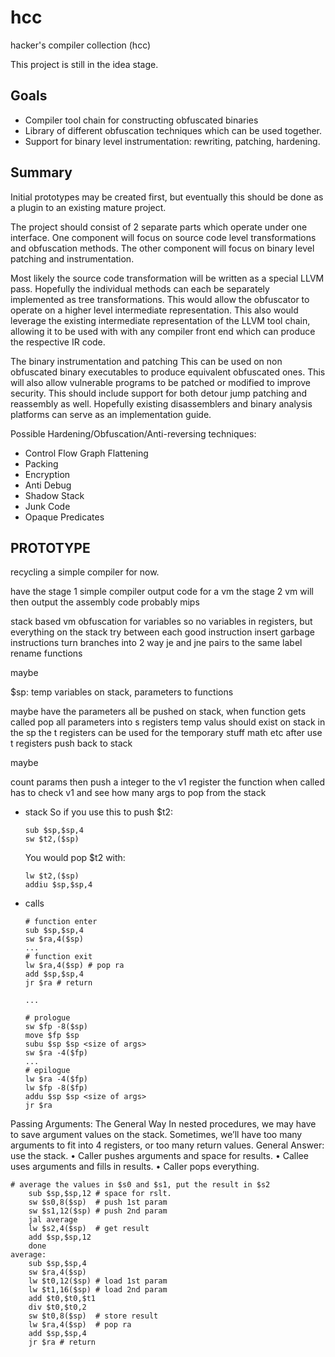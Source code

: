 # hcc

hacker's compiler collection (hcc)

This project is still in the idea stage.

## Goals

* Compiler tool chain for constructing obfuscated binaries
* Library of different obfuscation techniques which can be used together.
* Support for binary level instrumentation: rewriting, patching, hardening.

## Summary

Initial prototypes may be created first, but eventually this should be done as a plugin to an existing mature project.

The project should consist of 2 separate parts which operate under one interface.
One component will focus on source code level transformations and obfuscation methods.
The other component will focus on binary level patching and instrumentation.

Most likely the source code transformation will be written as a special LLVM pass.
Hopefully the individual methods can each be separately implemented as tree transformations.
This would allow the obfuscator to operate on a higher level intermediate representation.
This also would leverage the existing intermediate representation of the LLVM tool chain,
allowing it to be used with with any compiler front end which can produce the respective IR code.

The binary instrumentation and patching
This can be used on non obfuscated binary executables to produce equivalent obfuscated ones.
This will also allow vulnerable programs to be patched or modified to improve security.
This should include support for both detour jump patching and reassembly as well.
Hopefully existing disassemblers and binary analysis platforms can serve as an implementation guide.


Possible Hardening/Obfuscation/Anti-reversing techniques:
* Control Flow Graph Flattening
* Packing
* Encryption
* Anti Debug
* Shadow Stack
* Junk Code
* Opaque Predicates

## PROTOTYPE

recycling a simple compiler for now.

have the stage 1 simple compiler output code for a vm
the stage 2 vm will then output the assembly code probably mips

stack based vm obfuscation for variables
so no variables in registers, but everything on the stack
try between each good instruction insert garbage instructions
turn branches into 2 way je and jne pairs to the same label
rename functions

maybe

$sp: temp variables on stack, parameters to functions

maybe have the parameters all be pushed on stack,
when function gets called pop all parameters into s registers
temp valus should exist on stack in the sp
the t registers can be used for the temporary stuff math etc
after use t registers push back to stack

maybe

count params then push a integer to the v1 register
the function when called has to check v1 and see how many args to pop from the stack


 * stack
    So if you use this to push $t2:
    ```
    sub $sp,$sp,4
    sw $t2,($sp)
    ```

    You would pop $t2 with:
    ```
    lw $t2,($sp)
    addiu $sp,$sp,4
    ```

* calls

    ```
    # function enter
    sub $sp,$sp,4
    sw $ra,4($sp)
    ...
    # function exit
    lw $ra,4($sp) # pop ra
    add $sp,$sp,4
    jr $ra # return

    ...

    # prologue
    sw $fp -8($sp)
    move $fp $sp
    subu $sp $sp <size of args>
    sw $ra -4($fp)
    ...
    # epilogue
    lw $ra -4($fp)
    lw $fp -8($fp)
    addu $sp $sp <size of args>
    jr $ra
    ```

Passing Arguments: The General Way
In nested procedures, we may have to save argument values on the stack.
Sometimes, we’ll have too many arguments to fit into 4 registers, or too many return values.
General Answer: use the stack.
• Caller pushes arguments and space for results.
• Callee uses arguments and fills in results.
• Caller pops everything.

```
# average the values in $s0 and $s1, put the result in $s2
    sub $sp,$sp,12 # space for rslt.
    sw $s0,8($sp)  # push 1st param
    sw $s1,12($sp) # push 2nd param
    jal average
    lw $s2,4($sp)  # get result
    add $sp,$sp,12
    done
average:
    sub $sp,$sp,4
    sw $ra,4($sp)
    lw $t0,12($sp) # load 1st param
    lw $t1,16($sp) # load 2nd param
    add $t0,$t0,$t1
    div $t0,$t0,2
    sw $t0,8($sp)  # store result
    lw $ra,4($sp)  # pop ra
    add $sp,$sp,4
    jr $ra # return
```
